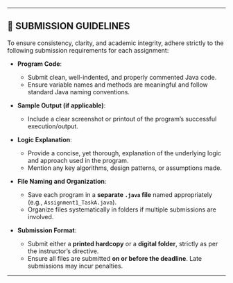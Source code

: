 
---

## 📎 SUBMISSION GUIDELINES

To ensure consistency, clarity, and academic integrity, adhere strictly to the following submission requirements for each assignment:

- **Program Code**:  
  - Submit clean, well-indented, and properly commented Java code.  
  - Ensure variable names and methods are meaningful and follow standard Java naming conventions.  

- **Sample Output (if applicable)**:  
  - Include a clear screenshot or printout of the program’s successful execution/output.  

- **Logic Explanation**:  
  - Provide a concise, yet thorough, explanation of the underlying logic and approach used in the program.  
  - Mention any key algorithms, design patterns, or assumptions made.  

- **File Naming and Organization**:  
  - Save each program in a **separate `.java` file** named appropriately (e.g., `Assignment1_TaskA.java`).  
  - Organize files systematically in folders if multiple submissions are involved.  

- **Submission Format**:  
  - Submit either a **printed hardcopy** or a **digital folder**, strictly as per the instructor’s directive.  
  - Ensure all files are submitted **on or before the deadline**. Late submissions may incur penalties.  

--- 
